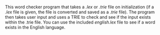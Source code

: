 This word checker program that takes a _.lex_ or _.trie_ file on initialization (if a _.lex_ file is given, the file is converted and saved as a _.trie_ file). The program then takes user input and uses a TRIE to check and see if the input exists within the .trie file. You can use the included _english.lex_ file to see if a word exists in the English language.
